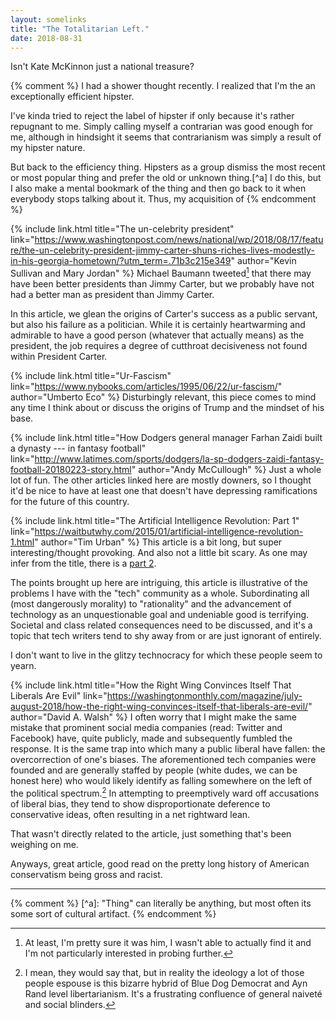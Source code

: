 ```yaml
---
layout: somelinks
title: "The Totalitarian Left."
date: 2018-08-31
---
```


Isn't Kate McKinnon just a national treasure?

{% comment %}
I had a shower thought recently.
I realized that I'm the an exceptionally efficient hipster.

I've kinda tried to reject the label of hipster if only because it's rather repugnant to me.
Simply calling myself a contrarian was good enough for me, although in hindsight it seems that contrarianism was simply a result of my hipster nature.

But back to the efficiency thing.
Hipsters as a group dismiss the most recent or most popular thing and prefer the old or unknown thing.[^a]
I do this, but I also make a mental bookmark of the thing and then go back to it when everybody stops talking about it.
Thus, my acquisition of
{% endcomment %}

{% include link.html title="The un-celebrity president" link="https://www.washingtonpost.com/news/national/wp/2018/08/17/feature/the-un-celebrity-president-jimmy-carter-shuns-riches-lives-modestly-in-his-georgia-hometown/?utm_term=.71b3c215e349" author="Kevin Sullivan and Mary Jordan" %}
Michael Baumann tweeted[^1] that there may have been better presidents than Jimmy Carter, but we probably have not had a better man as president than Jimmy Carter.

In this article, we glean the origins of Carter's success as a public servant, but also his failure as a politician.
While it is certainly heartwarming and admirable to have a good person (whatever that actually means) as the president, the job requires a degree of cutthroat decisiveness not found within President Carter.

{% include link.html title="Ur-Fascism" link="https://www.nybooks.com/articles/1995/06/22/ur-fascism/" author="Umberto Eco" %}
Disturbingly relevant, this piece comes to mind any time I think about or discuss the origins of Trump and the mindset of his base.

{% include link.html title="How Dodgers general manager Farhan Zaidi built a dynasty --- in fantasy football" link="http://www.latimes.com/sports/dodgers/la-sp-dodgers-zaidi-fantasy-football-20180223-story.html" author="Andy McCullough" %}
Just a whole lot of fun.
The other articles linked here are mostly downers, so I thought it'd be nice to have at least one that doesn't have depressing ramifications for the future of this country.

{% include link.html title="The Artificial Intelligence Revolution: Part 1" link="https://waitbutwhy.com/2015/01/artificial-intelligence-revolution-1.html" author="Tim Urban" %}
This article is a bit long, but super interesting/thought provoking.
And also not a little bit scary.
As one may infer from the title, there is a [part 2](https://waitbutwhy.com/2015/01/artificial-intelligence-revolution-2.html).

The points brought up here are intriguing, this article is illustrative of the problems I have with the "tech" community as a whole.
Subordinating all (most dangerously morality) to "rationality" and the advancement of technology as an unquestionable goal and undeniable good is terrifying.
Societal and class related consequences need to be discussed, and it's a topic that tech writers tend to shy away from or are just ignorant of entirely.

I don't want to live in the glitzy technocracy for which these people seem to yearn.

{% include link.html title="How the Right Wing Convinces Itself That Liberals Are Evil" link="https://washingtonmonthly.com/magazine/july-august-2018/how-the-right-wing-convinces-itself-that-liberals-are-evil/" author="David A. Walsh" %}
I often worry that I might make the same mistake that prominent social media companies (read: Twitter and Facebook) have, quite publicly, made and subsequently fumbled the response.
It is the same trap into which many a public liberal have fallen: the overcorrection of one's biases.
The aforementioned tech companies were founded and are generally staffed by people (white dudes, we can be honest here) who would likely identify as falling somewhere on the left of the political spectrum.[^2]
In attempting to preemptively ward off accusations of liberal bias, they tend to show disproportionate deference to conservative ideas, often resulting in a net rightward lean.

That wasn't directly related to the article, just something that's been weighing on me.

Anyways, great article, good read on the pretty long history of American conservatism being gross and racist.

<hr class="footsep">

{% comment %} [^a]: "Thing" can literally be anything, but most often its some sort of cultural artifact. {% endcomment %}
[^1]: At least, I'm pretty sure it was him, I wasn't able to actually find it and I'm not particularly interested in probing further.
[^2]: I mean, they would say that, but in reality the ideology a lot of those people espouse is this bizarre hybrid of Blue Dog Democrat and Ayn Rand level libertarianism. It's a frustrating confluence of general naiveté and social blinders.
